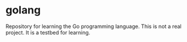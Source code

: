 # golang
Repository for learning the Go programming language. This is not a real project. It is a testbed for learning. 

